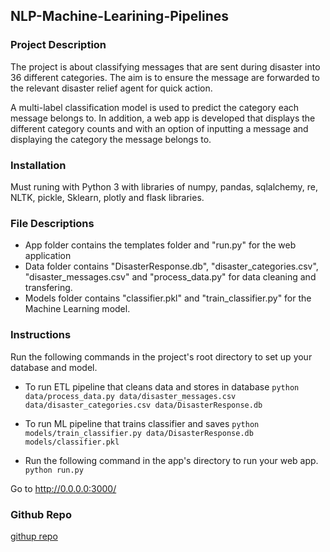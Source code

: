 ## NLP-Machine-Learining-Pipelines

### Project Description

The project is about classifying messages that are sent during disaster into 36 different categories. The aim is to ensure the message are forwarded to the relevant disaster relief agent for quick action.

A multi-label classification model is used to predict the category each message belongs to. In addition, a web app is developed that displays the different category counts and with an option of inputting a message and displaying the category the message belongs to.


### Installation
Must runing with Python 3 with libraries of numpy, pandas, sqlalchemy, re, NLTK, pickle, Sklearn, plotly and flask libraries.

### File Descriptions
- App folder contains the templates folder and "run.py" for the web application
- Data folder contains  "DisasterResponse.db", "disaster_categories.csv", "disaster_messages.csv" and "process_data.py" for data cleaning and transfering.
- Models folder contains "classifier.pkl" and "train_classifier.py" for the Machine Learning model.


### Instructions
Run the following commands in the project's root directory to set up your database and model.

- To run ETL pipeline that cleans data and stores in database `python data/process_data.py data/disaster_messages.csv data/disaster_categories.csv data/DisasterResponse.db`

- To run ML pipeline that trains classifier and saves `python models/train_classifier.py data/DisasterResponse.db models/classifier.pkl`

- Run the following command in the app's directory to run your web app. `python run.py`

Go to http://0.0.0.0:3000/

### Github Repo
[githup repo](https://github.com/dgitahi/NLP-Machine-Learining-Pipelines)
